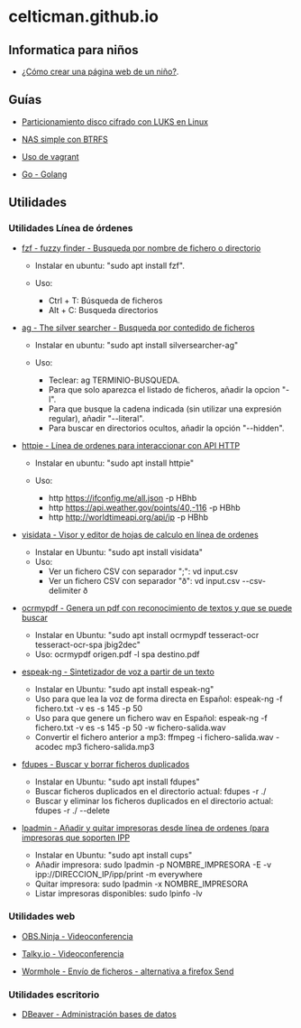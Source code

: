 # celticman.github.io

## Informatica para niños

- [¿Cómo crear una página web de un niño?](./ninos_github_pages.html).

## Guías

- [Particionamiento disco cifrado con LUKS en Linux](./notas_luks_particion_cifrada.html) 

- [NAS simple con BTRFS](./notas_nas.html) 

- [Uso de vagrant](./notas_vagrant.html)

- [Go - Golang](./notas_golang.html)

## Utilidades

### Utilidades Línea de órdenes

- [fzf - fuzzy finder - Busqueda por nombre de fichero o directorio](https://github.com/junegunn/fzf) 

    - Instalar en ubuntu: "sudo apt install fzf".
    - Uso:

        - Ctrl + T: Búsqueda de ficheros
        - Alt + C: Busqueda directorios

- [ag - The silver searcher - Busqueda por contedido de ficheros](https://github.com/ggreer/the_silver_searcher)

    - Instalar en ubuntu: "sudo apt install silversearcher-ag"
    - Uso:

        - Teclear: ag TERMINIO-BUSQUEDA.
        - Para que solo aparezca el listado de ficheros, añadir la opcion "-l".
        - Para que busque la cadena indicada (sin utilizar una expresión regular), añadir "--literal".
        - Para buscar en directorios ocultos, añadir la opción "--hidden".

- [httpie - Línea de ordenes para interaccionar con API HTTP](https://httpie.org/)

    - Instalar en ubuntu: "sudo apt install httpie"
    - Uso:

        - http https://ifconfig.me/all.json -p HBhb
        - http https://api.weather.gov/points/40,-116 -p HBhb
        - http http://worldtimeapi.org/api/ip -p HBhb
        
- [visidata - Visor y editor de hojas de calculo en línea de ordenes](https://www.visidata.org)

    - Instalar en Ubuntu: "sudo apt install visidata"
    - Uso:
        - Ver un fichero CSV con separador ";": vd input.csv
        - Ver un fichero CSV con separador "ð": vd input.csv --csv-delimiter ð
        
- [ocrmypdf - Genera un pdf con reconocimiento de textos y que se puede buscar](https://ocrmypdf.readthedocs.io/en/latest/index.html)

	- Instalar en Ubuntu: "sudo apt install ocrmypdf tesseract-ocr tesseract-ocr-spa jbig2dec"
	- Uso:	ocrmypdf origen.pdf -l spa destino.pdf 
	
- [espeak-ng - Sintetizador de voz a partir de un texto](https://github.com/espeak-ng/espeak-ng)

	- Instalar en Ubuntu: "sudo apt install espeak-ng"
	- Uso para que lea la voz de forma directa en Español: espeak-ng -f fichero.txt -v es -s 145 -p 50
	- Uso para que genere un fichero wav en Español: espeak-ng -f fichero.txt -v es -s 145 -p 50 -w fichero-salida.wav
	- Convertir el fichero anterior a mp3: ffmpeg -i fichero-salida.wav -acodec mp3 fichero-salida.mp3
	
- [fdupes - Buscar y borrar ficheros duplicados](https://github.com/adrianlopezroche/fdupes)

	- Instalar en Ubuntu: "sudo apt install fdupes"
	- Buscar ficheros duplicados en el directorio actual: fdupes -r ./
	- Buscar y eliminar los ficheros duplicados en el directorio actual: fdupes -r ./ --delete
	
- [lpadmin - Añadir y quitar impresoras desde línea de ordenes (para impresoras que soporten IPP](https://www.cups.org/doc/man-lpadmin.html)

    - Instalar en Ubuntu: "sudo apt install cups"
    - Añadir impresora:
        sudo lpadmin -p NOMBRE_IMPRESORA -E -v ipp://DIRECCION_IP/ipp/print -m everywhere
    - Quitar impresora:
        sudo lpadmin -x NOMBRE_IMPRESORA
    - Listar impresoras disponibles:
        sudo lpinfo -lv

### Utilidades web

- [OBS.Ninja - Videoconferencia](https://obs.ninja/)

- [Talky.io - Videoconferencia](https://talky.io)

- [Wormhole - Envío de ficheros - alternativa a firefox Send](https://wormhole.app/)

### Utilidades escritorio

- [DBeaver - Administración bases de datos](https://dbeaver.io/)

